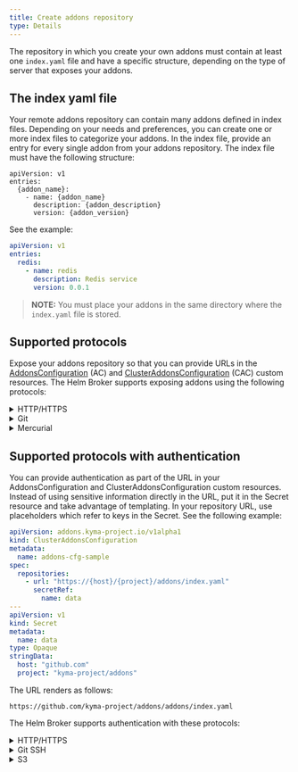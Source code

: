 ```yaml
---
title: Create addons repository
type: Details
---
```


The repository in which you create your own addons must contain at least one `index.yaml` file and have a specific structure, depending on the type of server that exposes your addons.

## The index yaml file

Your remote addons repository can contain many addons defined in index files. Depending on your needs and preferences, you can create one or more index files to categorize your addons. In the index file, provide an entry for every single addon from your addons repository. The index file must have the following structure:
```
apiVersion: v1
entries:
  {addon_name}:
    - name: {addon_name}
      description: {addon_description}
      version: {addon_version}
```

See the example:
```yaml
apiVersion: v1
entries:
  redis:
    - name: redis
      description: Redis service
      version: 0.0.1
```

>**NOTE:** You must place your addons in the same directory where the `index.yaml` file is stored.

## Supported protocols

Expose your addons repository so that you can provide URLs in the [AddonsConfiguration](#custom-resource-addonsconfiguration) (AC) and [ClusterAddonsConfiguration](#custom-resource-clusteraddonsconfiguration) (CAC) custom resources. The Helm Broker supports exposing addons using the following protocols:

<div tabs>
  <details>
  <summary>
  HTTP/HTTPS
  </summary>

>**NOTE:** The HTTP protocol is supported only in `DevelopMode`. To learn more, read about [using HTTP URLs](#details-registration-rules-using-http-ur-ls).

If you want to use an HTTP or HTTPS server, you must compress your addons to `.tgz` files. The repository structure looks as follows:
```
sample-addon-repository
  ├── {addon_x_name}-{addon_x_version}.tgz           # An addon compressed to a .tgz file
  ├── {addon_y_name}-{addon_y_version}.tgz        
  ├── ...                                      
  ├── index.yaml                                     # A file which defines available addons
  ├── index-2.yaml                              
  └── ...                                                    
```

See the [example](https://github.com/kyma-project/addons/releases) of the Kyma `addons` repository.

>**TIP:** If you contribute to the Kyma [`addons`](https://github.com/kyma-project/addons/tree/master/addons) repository, you do not have to compress your addons as the system does it automatically.

These are the allowed addon repository URLs provided in CAC or AC custom resources for HTTP or HTTPS servers:
```yaml
apiVersion: addons.kyma-project.io/v1alpha1
kind: ClusterAddonsConfiguration
metadata:
  name: addons-cfg-sample
spec:
  repositories:
    # HTTPS protocol
    - url: "https://github.com/kyma-project/addons/releases/download/latest/index.yaml"
    # HTTP protocol
    - url: "http://github.com/kyma-project/addons/releases/download/latest/index.yaml"
```

  </details>
  <details>
  <summary>
  Git
  </summary>

If you want to use Git, place your addons directly in addons directories. The repository structure looks as follows:
```
sample-addon-repository
  ├── {addon_x_name}-{addon_x_version}               # An addon directory
  ├── {addon_y_name}-{addon_y_version}        
  ├── ...                                      
  ├── index.yaml                                     # A file which defines available addons
  ├── index-2.yaml                              
  └── ...                                                    
```

See the [example](https://github.com/kyma-project/addons/tree/master/addons) of the Kyma `addons` repository.

> **NOTE:** The amount of memory and storage size determine the maximum size of your addons repository. These limits are set in the
[Helm Broker chart](https://kyma-project.io/docs/components/helm-broker/#configuration-helm-broker-chart).

You can specify a Git repository URL by adding a special `git::` prefix to the URL address. After this prefix, provide any valid Git URL with one of the protocols supported by Git. In the URL, you can specify a branch, commit, or tag version. You can also add the `depth` query parameter with a number that specifies the last revision you want to clone from the repository.

>**NOTE:** If you use `depth` together with `ref`, make sure that `depth` number is big enough to clone a proper reference. For example, if you have `depth=1` and `ref` set to a commit from the distant past, the URL will not work as you clone only the first commit from the `master` branch and there is no option to do the checkout.

These are the allowed addon repository URLs provided in CAC or AC custom resources for Git:
```yaml
apiVersion: addons.kyma-project.io/v1alpha1
kind: ClusterAddonsConfiguration
metadata:
  name: addons-cfg-sample
spec:
  repositories:
    # Git HTTPS protocol with a path to index.yaml
    - url: "git::https://github.com/kyma-project/addons.git//addons/index.yaml"
    # Git HTTPS protocol with a path to index.yaml of a specified version and a depth query parameter
    - url: "git::https://github.com/kyma-project/addons.git//addons/index.yaml?ref=1.2.0&depth=3"
    # github.com URL with no prefix. It is automatically interpreted as a Git repository source.
    - url: "github.com/kyma-project/addons//addons/index.yaml"
    # bitbucket.org URL with no prefix. It is automatically interpreted as a Git repository source.
    - url: "bitbucket.org/kyma-project/addons//addons/index.yaml"
```

  </details>
  <details>
  <summary>
  Mercurial
  </summary>

If you want to use Mercurial (hg), place your addons directly in addons directories. The repository structure looks as follows:
```
sample-addon-repository
  ├── {addon_x_name}-{addon_x_version}               # An addon directory
  ├── {addon_y_name}-{addon_y_version}        
  ├── ...                                      
  ├── index.yaml                                     # A file which defines available addons
  ├── index-2.yaml                              
  └── ...                                                    
```
> **NOTE:** The amount of memory and storage size determine the maximum size of your addons repository. These limits are set in the
[Helm Broker chart](https://kyma-project.io/docs/components/helm-broker/#configuration-helm-broker-chart).

You can specify a Mercurial repository URL by adding a special `hg::` prefix to the URL address. After this prefix, provide a valid Mercurial URL with one of the supported protocols. In the URL, you can specify a revision to checkout.

These are the allowed addon repository URLs provided in CAC or AC custom resources for Mercurial:
```yaml
apiVersion: addons.kyma-project.io/v1alpha1
kind: ClusterAddonsConfiguration
metadata:
  name: addons-cfg-sample
spec:
  repositories:
    # Mercurial HTTPS protocol with a path to index.yaml
    - url: "hg::https://hg.osdn.net/view/project-name/repo-name//index.yaml"
    # Mercurial HTTPS protocol with a path to index.yaml and a revision
    - url: "hg::https://hg.osdn.net/view/project-name/repo-name//index.yaml?rev=e67e535230d4eded318b30967e32397872e53af1"
```

  </details>

</div>

## Supported protocols with authentication

You can provide authentication as part of the URL in your AddonsConfiguration and ClusterAddonsConfiguration custom resources. Instead of using sensitive information directly in the URL, put it in the Secret resource and take advantage of templating. In your repository URL, use placeholders which refer to keys in the Secret. See the following example:

```yaml
apiVersion: addons.kyma-project.io/v1alpha1
kind: ClusterAddonsConfiguration
metadata:
  name: addons-cfg-sample
spec:
  repositories:
    - url: "https://{host}/{project}/addons/index.yaml"
      secretRef:
        name: data
---
apiVersion: v1
kind: Secret
metadata:
  name: data
type: Opaque
stringData:
  host: "github.com"
  project: "kyma-project/addons"       
```
The URL renders as follows:
```
https://github.com/kyma-project/addons/addons/index.yaml
```

The Helm Broker supports authentication with these protocols:

<div tabs>
  <details>
  <summary>
  HTTP/HTTPS
  </summary>

To secure your addons repository with basic authentication credentials, create a Secret resource which contains credentials, and reference it in the repository URL definition using templating. Follow these steps:

1. Create a Secret:

   ```bash
   kubectl create secret generic auth -n stage --from-literal=username=admin --from-literal=password=secretPassword
   ```

2. In your repository URL, precede the hostname with the `username:password@` section:

   ```
   https://admin:secretPassword@repository.addons.com/index.yaml
   ```

3. Define a ClusterAddonsConfiguration or AddonsConfiguration custom resource:

   ```yaml
   apiVersion: addons.kyma-project.io/v1alpha1
   kind: ClusterAddonsConfiguration
   metadata:
     name: addons-cfg-sample
   spec:
     repositories:
       # HTTPS protocol with basic authorization provided
       - url: "https://{username}:{password}@repository.addons.com/index.yaml"
         secretRef:
           name: auth
           namespace: stage
   ```

  </details>
  <details>
  <summary>
  Git SSH
  </summary>

  The Git SSH protocol requires an SSH key to authenticate with your repository. Setting SSH keys differs among hosting providers. Read the [instruction](https://help.github.com/en/articles/generating-a-new-ssh-key-and-adding-it-to-the-ssh-agent#generating-a-new-ssh-key) to learn how to generate a new SSH key in the GitHub service.
  >**NOTE:** The Git SSH private key must be base64-encoded.

  Follow these steps to secure your addons repository with basic authentication credentials:

  1. Run this command to encode your private key:
  ```bash
    base64 -b -i {path_to_id_rsa} -o id_rsa-encoded
  ```
  > **NOTE:** Do not secure your private SSH key with a passphrase.

  2. Create a corresponding Secret resource:
  ```bash
  kubectl create secret generic auth -n stage --from-file=key=id_rsa-encoded
  ```

  3. Define a URL with the required private SSH key option:
  ```yaml
  apiVersion: addons.kyma-project.io/v1alpha1
  kind: ClusterAddonsConfiguration
  metadata:
    name: addons-cfg-sample
  spec:
    repositories:
      # Git SSH protocol with the reference to the Secret that contains base64-encoded SSH private key
      - url: "git::ssh://git@github.com/kyma-project/private-addons.git//addons/index.yaml?sshkey={key}"
        secretRef:
          name: auth
          namespace: stage
  ```

  </details>
  <details>
  <summary>
  S3
  </summary>

  The S3 protocol requires a key and a secret to authenticate with your bucket. To get a key and a secret, log in to the AWS [console](https://console.aws.amazon.com),
  select **My Security Credentials**, and go to the **Access keys** tab where you can create a new access key.

  > **NOTE:** For more information about security credentials and access key, read the [AWS documentation](https://docs.aws.amazon.com/general/latest/gr/aws-sec-cred-types.html).

  Follow these steps to secure your S3 addons repository with basic authentication credentials:

  1. Create a Secret resource with S3 credentials:
  ```bash
    echo -n 'AWS_KEY' > ./key.txt
    echo -n 'AWS_SECRET' > ./secret.txt

    kubectl create secret generic aws-auth -n default --from-file=aws_key=./key.txt --from-file=aws_secret=./secret.txt
  ```

  2. Define a URL with the required fields:
  ```yaml
    apiVersion: addons.kyma-project.io/v1alpha1
    kind: ClusterAddonsConfiguration
    metadata:
      name: addons-cfg-sample
    spec:
      repositories:
        - url: "s3::http://s3-region.amazonaws.com/addon-test/addons//index.yaml?aws_access_key_id={aws_key}&aws_access_key_secret={aws_secret}"
          secretRef:
            name: aws-auth
            namespace: default
  ```

  </details>
</div>  
